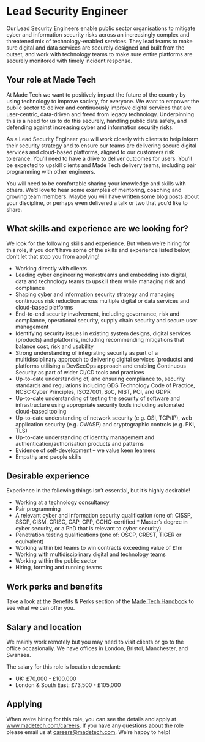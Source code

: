 # Lead Security Engineer

Our Lead Security Engineers enable public sector organisations to mitigate cyber and information security risks across an increasingly complex and threatened mix of technology-enabled services. They lead teams to make sure digital and data services are securely designed and built from the outset, and work with technology teams to make sure entire platforms are securely monitored with timely incident response.

## Your role at Made Tech

At Made Tech we want to positively impact the future of the country by using technology to improve society, for everyone. We want to empower the public sector to deliver and continuously improve digital services that are user-centric, data-driven and freed from legacy technology. Underpinning this is a need for us to do this securely, handling public data safely, and defending against increasing cyber and information security risks.

As a Lead Security Engineer you will work closely with clients to help inform their security strategy and to ensure our teams are delivering secure digital services and cloud-based platforms, aligned to our customers risk tolerance. You’ll need to have a drive to deliver outcomes for users. You’ll be expected to upskill clients and Made Tech delivery teams, including pair programming with other engineers. 

You will need to be comfortable sharing your knowledge and skills with others. We’d love to hear some examples of mentoring, coaching and growing team members. Maybe you will have written some blog posts about your discipline, or perhaps even delivered a talk or two that you’d like to share.


## What skills and experience are we looking for?

We look for the following skills and experience. But when we’re hiring for this role, if you don’t have some of the skills and experience listed below, don’t let that stop you from applying! 

* Working directly with clients
* Leading cyber engineering workstreams and embedding into digital, data and technology teams to upskill them while managing risk and compliance
* Shaping cyber and information security strategy and managing continuous risk reduction across multiple digital or data services and cloud-based platforms
* End-to-end security involvement, including governance, risk and compliance, operational security, supply chain security and secure user management
* Identifying security issues in existing system designs, digital services (products) and platforms, including recommending mitigations that balance cost, risk and usability
* Strong understanding of integrating security as part of a multidisciplinary approach to delivering digital services (products) and platforms utilising a DevSecOps approach and enabling Continuous Security as part of wider CI/CD tools and practices
* Up-to-date understanding of, and ensuring compliance to, security standards and regulations including GDS Technology Code of Practice, NCSC Cyber Principles, ISO27001, SoC, NIST, PCI, and GDPR
* Up-to-date understanding of testing the security of software and infrastructure using appropriate security tools including automated cloud-based tooling
* Up-to-date understanding of network security (e.g. OSI, TCP/IP), web application security (e.g. OWASP) and cryptographic controls (e.g. PKI, TLS)
* Up-to-date understanding of identity management and authentication/authorisation products and patterns
* Evidence of self-development – we value keen learners
* Empathy and people skills


## Desirable experience

Experience in the following things isn’t essential, but it’s highly desirable!

* Working at a technology consultancy
* Pair programming
* A relevant cyber and information security qualification (one of: CISSP, SSCP, CISM, CRISC, CAP, CPP, GCHQ-certified * Master’s degree in cyber security, or a PhD that is relevant to cyber security)
* Penetration testing qualifications (one of: OSCP, CREST, TIGER or equivalent)
* Working within bid teams to win contracts exceeding value of £1m
* Working with multidisciplinary digital and technology teams
* Working within the public sector
* Hiring, forming and running teams



## Work perks and benefits

Take a look at the Benefits & Perks section of the [Made Tech Handbook](https://github.com/madetech/handbook) to see what we can offer you.

## Salary and location

We mainly work remotely but you may need to visit clients or go to the office occasionally. We have offices in London, Bristol, Manchester, and Swansea. 

The salary for this role is location dependant:
* UK: £70,000 - £100,000
* London & South East: £73,500 - £105,000


## Applying

When we’re hiring for this role, you can see the details and apply at www.madetech.com/careers. If you have any questions about the role please email us at careers@madetech.com. We’re happy to help!
